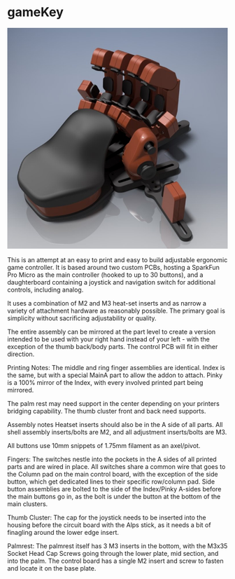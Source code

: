 # gameKey #
![gameKey STLs](/docs/gamekey.jpg)

This is an attempt at an easy to print and easy to build adjustable ergonomic game controller. It is based around two custom PCBs, hosting a SparkFun Pro Micro as the main controller (hooked to up to 30 buttons), and a daughterboard containing a joystick and navigation switch for additional controls, including analog.

It uses a combination of M2 and M3 heat-set inserts and as narrow a variety of attachment hardware as reasonably possible. The primary goal is simplicity without sacrificing adjustability or quality.

The entire assembly can be mirrored at the part level to create a version intended to be used with your right hand instead of your left - with the exception of the thumb back/body parts. The control PCB will fit in either direction.

Printing Notes:
The middle and ring finger assemblies are identical. Index is the same, but with a special MainA part to allow the addon to attach. Pinky is a 100% mirror of the Index, with every involved printed part being mirrored.

The palm rest may need support in the center depending on your printers bridging capability. The thumb cluster front and back need supports.

Assembly notes
Heatset inserts should also be in the A side of all parts. All shell assembly inserts/bolts are M2, and all adjustment inserts/bolts are M3.

All buttons use 10mm snippets of 1.75mm filament as an axel/pivot.

Fingers:
The switches nestle into the pockets in the A sides of all printed parts and are wired in place. All switches share a common wire that goes to the Column pad on the main control board, with the exception of the side button, which get dedicated lines to their specific row/column pad. Side button assemblies are bolted to the side of the Index/Pinky A-sides before the main buttons go in, as the bolt is under the button at the bottom of the main clusters.

Thumb Cluster:
The cap for the joystick needs to be inserted into the housing before the circuit board with the Alps stick, as it needs a bit of finagling around the lower edge insert.

Palmrest:
The palmrest itself has 3 M3 inserts in the bottom, with the M3x35 Socket Head Cap Screws going through the lower plate, mid section, and into the palm. The control board has a single M2 insert and screw to fasten and locate it on the base plate.
